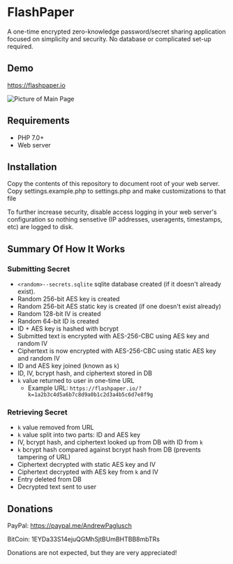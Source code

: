 # FlashPaper
A one-time encrypted zero-knowledge password/secret sharing application focused on simplicity and security. No database or complicated set-up required.

## Demo

https://flashpaper.io

![Picture of Main Page](https://i.imgur.com/3gDOy5l.png)

## Requirements
* PHP 7.0+
* Web server

## Installation
Copy the contents of this repository to document root of your web server.
Copy settings.example.php to settings.php and make customizations to that file

To further increase security, disable access logging in your web server's configuration so nothing sensetive (IP addresses, useragents, timestamps, etc) are logged to disk.

## Summary Of How It Works
### Submitting Secret
* `<random>--secrets.sqlite` sqlite database created (if it doesn't already exist).
* Random 256-bit AES key is created
* Random 256-bit AES static key is created (if one doesn't exist already)
* Random 128-bit IV is created
* Random 64-bit ID is created
* ID + AES key is hashed with bcrypt 
* Submitted text is encrypted with AES-256-CBC using AES key and random IV
* Ciphertext is now encrypted with AES-256-CBC using static AES key and random IV
* ID and AES key joined (known as `k`)
* ID, IV, bcrypt hash, and ciphertext stored in DB
* `k` value returned to user in one-time URL
  * Example URL: `https://flashpaper.io/?k=1a2b3c4d5a6b7c8d9a0b1c2d3a4b5c6d7e8f9g`

 
### Retrieving Secret
* `k` value removed from URL
* `k` value split into two parts: ID and AES key
* IV, bcrypt hash, and ciphertext looked up from DB with ID from `k`
* `k` bcrypt hash compared against bcrypt hash from DB (prevents tampering of URL)
* Ciphertext decrypted with static AES key and IV
* Ciphertext decrypted with AES key from `k` and IV
* Entry deleted from DB
* Decrypted text sent to user

## Donations

PayPal: https://paypal.me/AndrewPaglusch

BitCoin: 1EYDa33S14ejuQGMhSjtBUmBHTBB8mbTRs

Donations are not expected, but they are very appreciated!
